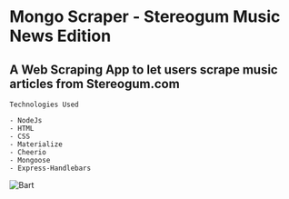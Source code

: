 # Mongo Scraper - Stereogum Music News Edition

## A Web Scraping App to let users scrape music articles from Stereogum.com 

```
Technologies Used

- NodeJs
- HTML
- CSS
- Materialize
- Cheerio
- Mongoose
- Express-Handlebars
```

![Bart](https://media.giphy.com/media/4oMoIbIQrvCjm/giphy.gif)
